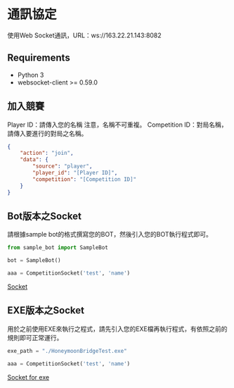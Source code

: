 # 通訊協定

使用Web Socket通訊，URL：ws://163.22.21.143:8082

## Requirements
* Python 3
* websocket-client >= 0.59.0

## 加入競賽

Player ID：請傳入您的名稱 注意，名稱不可重複。
Competition ID：對局名稱，請傳入要進行的對局之名稱。


```json
{
    "action": "join",
    "data": {
        "source": "player",
        "player_id": "[Player ID]",
        "competition": "[Competition ID]"
    }
}
```
## Bot版本之Socket

請根據sample bot的格式撰寫您的BOT，然後引入您的BOT執行程式即可。

```python
from sample_bot import SampleBot

bot = SampleBot()
```

```python
aaa = CompetitionSocket('test', 'name')
```
[Socket](socket)

## EXE版本之Socket

用於之前使用EXE來執行之程式，請先引入您的EXE檔再執行程式，有依照之前的規則即可正常運行。

```python
exe_path = "./HoneymoonBridgeTest.exe"
```

```python
aaa = CompetitionSocket('test', 'name')
```

[Socket for exe](socket_for_exe)


